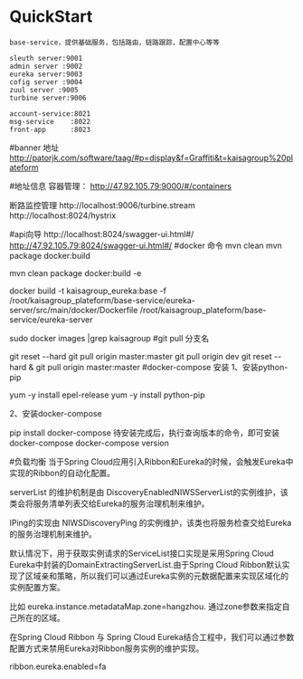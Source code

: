 # QuickStart
	base-service，提供基础服务，包括路由，链路跟踪，配置中心等等
	
	sleuth server:9001
	admin server :9002
	eureka server:9003
	cofig server :9004
	zuul server :9005
	turbine server:9006
	
	account-service:8021
	msg-service    :8022
	front-app      :8023

#banner 地址
  http://patorjk.com/software/taag/#p=display&f=Graffiti&t=kaisagroup%20plateform

  
#地址信息
  容器管理：
  http://47.92.105.79:9000/#/containers
  
  断路监控管理
  http://localhost:9006/turbine.stream
  http://localhost:8024/hystrix
  
  
#api向导
	http://localhost:8024/swagger-ui.html#/
	http://47.92.105.79:8024/swagger-ui.html#/
#docker 命令
  mvn clean
  mvn package docker:build
  
  mvn clean package docker:build -e
  
  docker build -t kaisagroup_eureka:base -f /root/kaisagroup_plateform/base-service/eureka-server/src/main/docker/Dockerfile /root/kaisagroup_plateform/base-service/eureka-server

sudo docker images |grep kaisagroup
#git pull 分支名
 
 git reset --hard
 git pull origin master:master
  git pull origin dev
  git reset --hard &  git pull origin master:master
#docker-compose 安装
1、安装python-pip
 
 yum -y install epel-release
 yum -y install python-pip
 
 2、安装docker-compose
 
 pip install docker-compose
 待安装完成后，执行查询版本的命令，即可安装docker-compose
 docker-compose version
 
 
 
 
 #负载均衡
 当于Spring Cloud应用引入Ribbon和Eureka的时候，会触发Eureka中实现的Ribbon的自动化配置。
 
  serverList 的维护机制是由 DiscoveryEnabledNIWSServerList的实例维护，该类会将服务清单列表交给Eureka的服务治理机制来维护。
 
 IPing的实现由 NIWSDiscoveryPing 的实例维护，该类也将服务检查交给Eureka的服务治理机制来维护。
 
 默认情况下，用于获取实例请求的ServiceList接口实现是采用Spring Cloud Eureka中封装的DomainExtractingServerList.由于Spring Cloud Ribbon默认实现了区域亲和策略，所以我们可以通过Eureka实例的元数据配置来实现区域化的实例配置方案。
 
 比如 eureka.instance.metadataMap.zone=hangzhou. 通过zone参数来指定自己所在的区域。
 
 在Spring Cloud Ribbon 与 Spring Cloud Eureka结合工程中，我们可以通过参数配置方式来禁用Eureka对Ribbon服务实例的维护实现。
 
 ribbon.eureka.enabled=fa
